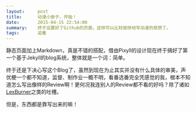 ```yaml
---
layout:     post
title:      动漫小册子，开始！
date:       2015-04-15 22:54:00
summary:    终于设置好了Github的页面，这样可以比较愉快地写动漫的感想了。
tags:       追番
---
```


静态页面加上Markdown，真是不错的搭配，借由Pixyll的设计现在终于搞好了第一个基于Jekyll的blog系统，整体就是一个词：简单。

终于还是下决心写这个Blog了，虽然到现在为止其实并没有什么具体的审美，声优梗一个都不知道，监督、制作业一概不明，看番选番完全凭感觉的我，根本不知道怎么写出像样的Review啊！更何况我连别人的Review都不看的好吗？除了诸如[LexBurner](http://space.bilibili.com/777536)之类的吐槽。

但是，东西都是靠写出来的嘛！
